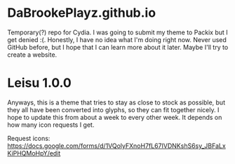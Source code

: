 # DaBrookePlayz.github.io
Temporary(?) repo for Cydia. I was going to submit my theme to Packix but I get denied :(. Honestly, I have no idea what I'm doing right now. Never used GitHub before, but I hope that I can learn more about it later. Maybe I'll try to create a website.

# Leisu 1.0.0
Anyways, this is a theme that tries to stay as close to stock as possible, but they all have been converted into glyphs, so they can fit together nicely. I hope to update this from about a week to every other week. It depends on how many icon requests I get. 

Request icons: https://docs.google.com/forms/d/1VQolyFXnoH7fL67IVDNKshS6sy_JBFaLxKiPHQMoHpY/edit


